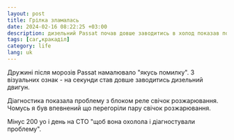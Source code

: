 ```yaml
---
layout: post
title: Грілка зламалась
date: 2024-02-16 08:22:25 +03:00
description: дизельний Passat почав довше заводитись в холод показав помилку
tags: [car,кракаділ]
category: life
lang: uk
---
```


Дружині після морозів Passat намалювало "якусь помилку".
З візуальних ознак - на секунди став довше заводитись дизельний двигун.

Діагностика показала проблему з блоком реле свічок розжарювання.
Чомусь я був впевнений що перегоріли пару свічок розжарювання.

Мінус 200 уо і день на СТО "щоб вона охолола і діагностували проблему".

